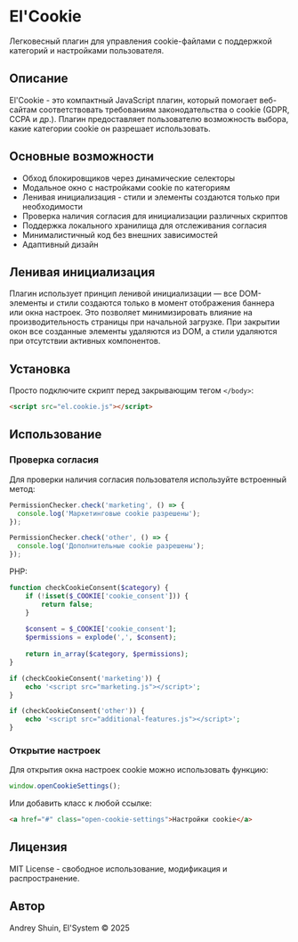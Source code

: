 # El'Cookie

Легковесный плагин для управления cookie-файлами с поддержкой категорий и настройками пользователя.

## Описание

El'Cookie - это компактный JavaScript плагин, который помогает веб-сайтам соответствовать требованиям законодательства о cookie (GDPR, CCPA и др.). Плагин предоставляет пользователю возможность выбора, какие категории cookie он разрешает использовать.

## Основные возможности

- Обход блокировщиков через динамические селекторы
- Модальное окно с настройками cookie по категориям
- Ленивая инициализация - стили и элементы создаются только при необходимости
- Проверка наличия согласия для инициализации различных скриптов
- Поддержка локального хранилища для отслеживания согласия
- Минималистичный код без внешних зависимостей
- Адаптивный дизайн

## Ленивая инициализация

Плагин использует принцип ленивой инициализации — все DOM-элементы и стили создаются только в момент отображения баннера или окна настроек. Это позволяет минимизировать влияние на производительность страницы при начальной загрузке. При закрытии окон все созданные элементы удаляются из DOM, а стили удаляются при отсутствии активных компонентов.

## Установка

Просто подключите скрипт перед закрывающим тегом `</body>`:

```html
<script src="el.cookie.js"></script>
```

## Использование

### Проверка согласия

Для проверки наличия согласия пользователя используйте встроенный метод:

```javascript
PermissionChecker.check('marketing', () => {
  console.log('Маркетинговые cookie разрешены');
});

PermissionChecker.check('other', () => {
  console.log('Дополнительные cookie разрешены');
});

```

PHP:

```php
function checkCookieConsent($category) {
    if (!isset($_COOKIE['cookie_consent'])) {
        return false;
    }
    
    $consent = $_COOKIE['cookie_consent'];
    $permissions = explode(',', $consent);
    
    return in_array($category, $permissions);
}

if (checkCookieConsent('marketing')) {
    echo '<script src="marketing.js"></script>';
}

if (checkCookieConsent('other')) {
    echo '<script src="additional-features.js"></script>';
}

```

### Открытие настроек

Для открытия окна настроек cookie можно использовать функцию:

```javascript
window.openCookieSettings();
```

Или добавить класс к любой ссылке:

```html
<a href="#" class="open-cookie-settings">Настройки cookie</a>
```

## Лицензия

MIT License - свободное использование, модификация и распространение.

## Автор

Andrey Shuin, El'System © 2025